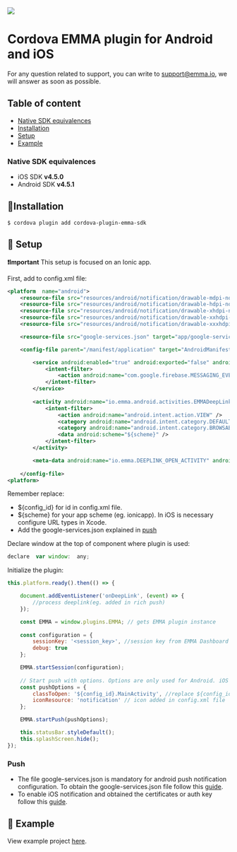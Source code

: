 <img src="https://emma.io/blog/wp-content/uploads/2016/09/Logotipo-EMMA-Small.png">

# Cordova EMMA plugin for Android and iOS

For any question related to support, you can write to support@emma.io, we will answer as soon as possible.

## Table of content

- [Native SDK equivalences](#native-sdk-equivalences)
- [Installation](#installation)
- [Setup](#setup)
- [Example](#example)  

### <a id="native-sdk-equivalences"> Native SDK equivalences

- iOS SDK **v4.5.0**
- Android SDK **v4.5.1**


## <a id="installation">📲Installation

```
$ cordova plugin add cordova-plugin-emma-sdk
```

## <a id="setup"> 🚀 Setup
**❗️Important**
This setup is focused on an Ionic app.

First, add to config.xml file:
```xml
<platform  name="android">
	<resource-file src="resources/android/notification/drawable-mdpi-notification.png" target="app/src/main/res/drawable-mdpi/notification.png" />
	<resource-file src="resources/android/notification/drawable-hdpi-notification.png" target="app/src/main/res/drawable-hdpi/notification.png" />
	<resource-file src="resources/android/notification/drawable-xhdpi-notification.png" target="app/src/main/res/drawable-xhdpi/notification.png" />
	<resource-file src="resources/android/notification/drawable-xxhdpi-notification.png" target="app/src/main/res/drawable-xxhdpi/notification.png" />
	<resource-file src="resources/android/notification/drawable-xxxhdpi-notification.png" target="app/src/main/res/drawable-xxxhdpi/notification.png" />

	<resource-file src="google-services.json" target="app/google-services.json" />

	<config-file parent="/manifest/application" target="AndroidManifest.xml" xmlns:android="http://schemas.android.com/apk/res/android">

		<service android:enabled="true" android:exported="false" android:name="io.emma.android.push.EMMAFcmMessagingService">
			<intent-filter>
				<action android:name="com.google.firebase.MESSAGING_EVENT" />
			</intent-filter>
		</service>
		
		<activity android:name="io.emma.android.activities.EMMADeepLinkActivity" android:noHistory="true" android:theme="@android:style/Theme.NoDisplay">
			<intent-filter>
				<action android:name="android.intent.action.VIEW" />
				<category android:name="android.intent.category.DEFAULT" />
				<category android:name="android.intent.category.BROWSABLE" />
				<data android:scheme="${scheme}" />
			</intent-filter>
		</activity>

		<meta-data android:name="io.emma.DEEPLINK_OPEN_ACTIVITY" android:value="${config_id}.MainActivity" />
	
	</config-file>
<platform>
```
Remember replace:
* ${config_id} for id in config.xml file.
* ${scheme} for your app scheme (eg. ionicapp). In iOS is necessary configure URL types in Xcode.
* Add the google-services.json explained in [push](#push)

Declare window at the top of component where plugin is used:
```javascript
declare  var window:  any;
```
Initialize the plugin:
```javascript
this.platform.ready().then(() => {

	document.addEventListener('onDeepLink', (event) => {
		//process deeplink(eg. added in rich push)
	});

	const EMMA = window.plugins.EMMA; // gets EMMA plugin instance
	
	const configuration = {
		sessionKey: '<session_key>', //session key from EMMA Dashboard
		debug: true
	};

	EMMA.startSession(configuration);
	
	// Start push with options. Options are only used for Android. iOS use default app icon and open default controller
	const pushOptions = {
		classToOpen: '${config_id}.MainActivity', //replace ${config_id} for id in config.xml file
		iconResource: 'notification' // icon added in config.xml file
	};

	EMMA.startPush(pushOptions);

	this.statusBar.styleDefault();
	this.splashScreen.hide();
});
```
### <a id="push"> Push
* The file google-services.json is mandatory for android push notification configuration. To obtain the google-services.json file follow this [guide](https://support.emma.io/hc/en-us/articles/203196802).
* To enable iOS notification and obtained the certificates or auth key follow this [guide](https://support.emma.io/hc/en-us/articles/360016440053-iOS-certificates-for-Push-Notifications).

## <a id="example"> 📱 Example
 View example project [here](https://github.com/EMMADevelopment/EMMAIonicExample/tree/master).
